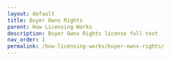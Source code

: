 ```yaml
---
layout: default
title: Buyer Owns Rights
parent: How Licensing Works
description: Buyer Owns Rights license full text
nav_order: 1
permalink: /how-licensing-works/buyer-owns-rights/
---
```



